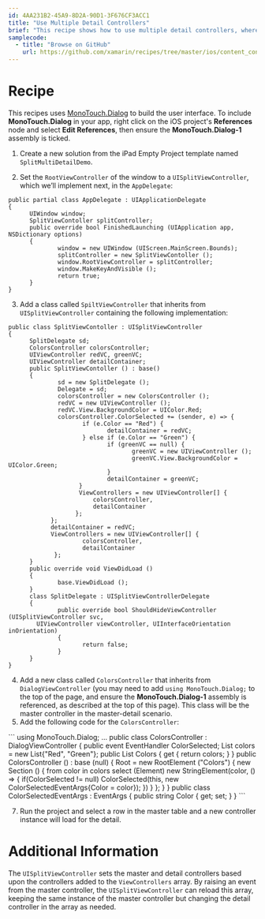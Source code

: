 ```yaml
---
id: 4AA231B2-45A9-8D2A-90D1-3F676CF3ACC1
title: "Use Multiple Detail Controllers"
brief: "This recipe shows how to use multiple detail controllers, where the controller that is loaded changes based upon the row that is selected in the master controller’s table."
samplecode:
  - title: "Browse on GitHub" 
    url: https://github.com/xamarin/recipes/tree/master/ios/content_controls/split_view/use_multiple_detail_controllers
---
```



# Recipe

This recipes uses [MonoTouch.Dialog](/guides/ios/user_interface/monotouch.dialog/)
to build the user interface. To include **MonoTouch.Dialog** in your app,
right click on the iOS project's **References** node and select **Edit References**,
then ensure the **MonoTouch.Dialog-1** assembly is ticked.

<ol>
  <li>Create a new solution from the iPad Empty Project template named <code>SplitMultiDetailDemo</code>.</li>
</ol>

<ol start="2">
  <li>Set the <code>RootViewController</code> of the window to a <code>UISplitViewController</code>, which we’ll implement next, in the <code>AppDelegate</code>:</li>
</ol>

```
public partial class AppDelegate : UIApplicationDelegate
{
      UIWindow window;
      SplitViewContoller splitController;
      public override bool FinishedLaunching (UIApplication app, NSDictionary options)
      {
              window = new UIWindow (UIScreen.MainScreen.Bounds);
              splitController = new SplitViewContoller ();
              window.RootViewController = splitController;
              window.MakeKeyAndVisible ();
              return true;
      }
}
```

<ol start="3">
  <li>Add a class called <code>SpiltViewController</code> that inherits from <code>UISplitViewController</code> containing the following implementation:</li>
</ol>

```
public class SplitViewContoller : UISplitViewController
{
      SplitDelegate sd;
      ColorsController colorsController;
      UIViewController redVC, greenVC;
      UIViewController detailContainer;
      public SplitViewContoller () : base()
      {
              sd = new SplitDelegate ();
              Delegate = sd;
              colorsController = new ColorsController ();
              redVC = new UIViewController ();
              redVC.View.BackgroundColor = UIColor.Red;
              colorsController.ColorSelected += (sender, e) => {
                     if (e.Color == "Red") {
                            detailContainer = redVC;
                     } else if (e.Color == "Green") {
                            if (greenVC == null) {
                                   greenVC = new UIViewController ();
                                   greenVC.View.BackgroundColor = UIColor.Green;
                            }
                            detailContainer = greenVC;
                    }
                    ViewControllers = new UIViewController[] {
                        colorsController,
                        detailContainer
                   };
            };
            detailContainer = redVC;
            ViewControllers = new UIViewController[] {
                     colorsController,
                     detailContainer
             };
      }
      public override void ViewDidLoad ()
      {
              base.ViewDidLoad ();
      }
      class SplitDelegate : UISplitViewControllerDelegate
      {
              public override bool ShouldHideViewController (UISplitViewController svc,
        UIViewController viewController, UIInterfaceOrientation inOrientation)
              {
                     return false;
              }
      }
}
```

<ol start="4">
  <li>Add a new class called <code>ColorsController</code> that inherits from <code>DialogViewController</code>
  (you may need to add <code>using MonoTouch.Dialog;</code> to the top of the page, and ensure the
  <b>MonoTouch.Dialog-1</b> assembly is referenced, as described at the top of this page).
  This class will be the master controller in the master-detail scenario.</li>
  <li>Add the following code for the <code>ColorsController</code>:</li>
</ol>
```
using MonoTouch.Dialog;
...
public class ColorsController : DialogViewController
{
      public event EventHandler<ColorSelectedEventArgs> ColorSelected;
      List<string> colors = new List<string>{"Red", "Green"};
      public List<string> Colors {
              get {
                     return colors;
              }
      }
      public ColorsController () : base (null)
      {
              Root = new RootElement ("Colors") {
        new Section () {
            from color in colors
                select (Element) new StringElement(color, () => {
                    if(ColorSelected != null)
                        ColorSelected(this, new ColorSelectedEventArgs{Color = color});
                })
        }
    };
      }
}
public class ColorSelectedEventArgs : EventArgs
{
      public string Color { get; set; }
}
```

<ol start="7">
  <li>Run the project and select a row in the master table and a new controller instance will load for the detail.</li>
</ol>

 <a name="Additional_Information" class="injected"></a>


# Additional Information

The `UISplitViewController` sets the master and detail controllers
based upon the controllers added to the `ViewControllers` array. By
raising an event from the master controller, the `UISplitViewController` can reload this array, keeping the same instance of the master controller but changing the detail controller in the array as needed.

